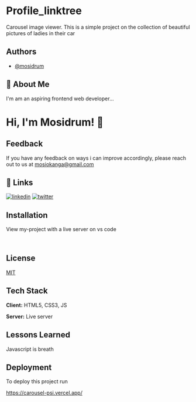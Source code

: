 
# Profile_linktree
Carousel image viewer. This is a simple project on the collection of beautiful pictures of ladies in their car 
## Authors

- [@mosidrum](https://www.github.com/mosidrum)


## 🚀 About Me
I'm am an aspiring frontend web developer...


# Hi, I'm Mosidrum! 👋


## Feedback

If you have any feedback on ways i can improve accordingly, please reach out to us at mosiokanga@gmail.com


## 🔗 Links
[![linkedin](https://img.shields.io/badge/linkedin-0A66C2?style=for-the-badge&logo=linkedin&logoColor=white)](https://linkedin.com/in/isaac-ayodele-37890521b)
[![twitter](https://img.shields.io/badge/twitter-1DA1F2?style=for-the-badge&logo=twitter&logoColor=white)](https://twitter.com/mosidrum)


## Installation

View my-project with a live server on vs code

```bash
  
```
    
## License

[MIT](https://choosealicense.com/licenses/mit/)


## Tech Stack

**Client:** HTML5, CSS3, JS

**Server:** Live server


## Lessons Learned
Javascript is breath 
## Deployment

To deploy this project run


  https://carousel-psi.vercel.app/


